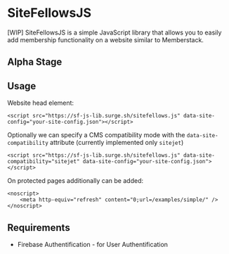 # SiteFellowsJS
 
[WIP] SiteFellowsJS is a simple JavaScript library that allows you to easily add membership functionality on a website similar to Memberstack.

Alpha Stage
-----------

## Usage

Website head element:
```
<script src="https://sf-js-lib.surge.sh/sitefellows.js" data-site-config="your-site-config.json"></script>
```

Optionally we can specify a CMS compatibility mode with the `data-site-compatibility` attribute (currently implemented only `sitejet`)
```
<script src="https://sf-js-lib.surge.sh/sitefellows.js" data-site-compatibility="sitejet" data-site-config="your-site-config.json"></script>
```

On protected pages additionally can be added:
```
<noscript>
    <meta http-equiv="refresh" content="0;url=/examples/simple/" />
</noscript>
```

## Requirements

 - Firebase Authentification - for User Authentification